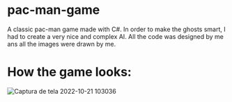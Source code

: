 # pac-man-game
A classic pac-man game made with C#.
In order to make the ghosts smart, I had to create a very nice and complex AI.
All the code was designed by me ans all the images were drawn by me.

# How the game looks: 

![Captura de tela 2022-10-21 103036](https://user-images.githubusercontent.com/86213451/197207785-3cddc837-5a27-46b7-b95a-8a2163636334.png)
